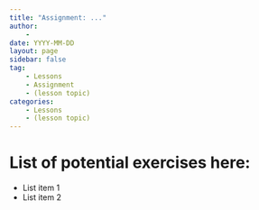 ```yaml
---
title: "Assignment: ..."
author:
    - 
date: YYYY-MM-DD
layout: page
sidebar: false
tag:
    - Lessons
    - Assignment
    - (lesson topic)
categories:
    - Lessons
    - (lesson topic)
---
```


# List of potential exercises here: #

* List item 1
* List item 2
